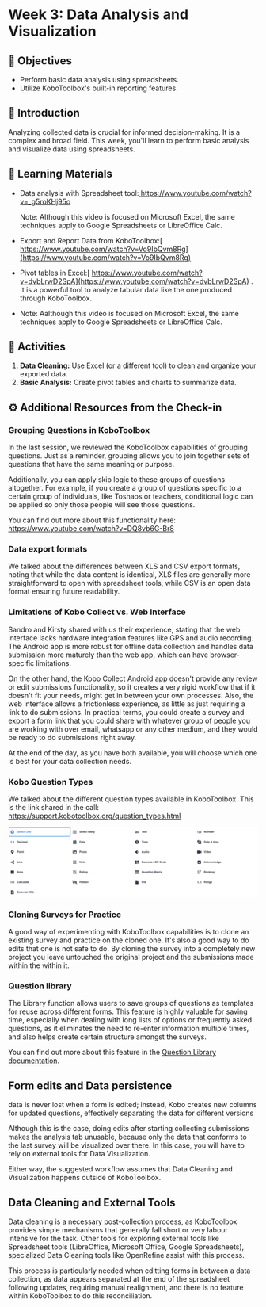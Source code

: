 # Week 3: Data Analysis and Visualization

## **🎯 Objectives**

* Perform basic data analysis using spreadsheets.
* Utilize KoboToolbox's built-in reporting features.

## **📘 Introduction**

Analyzing collected data is crucial for informed decision-making. It is a complex and broad field. This week, you'll learn to perform basic analysis and visualize data using spreadsheets.

## **📄 Learning Materials**

* Data analysis with Spreadsheet tool:[ https://www.youtube.com/watch?v=_g5roKHj95o ](https://www.youtube.com/watch?v=_g5roKHj95o)
  
  Note: Although this video is focused on Microsoft Excel, the same techniques apply to Google Spreadsheets or LibreOffice Calc.
* Export and Report Data from KoboToolbox:[ https://www.youtube.com/watch?v=Vo9IbQvm8Rg](https://www.youtube.com/watch?v=Vo9IbQvm8Rg)
* Pivot tables in Excel:[ https://www.youtube.com/watch?v=dvbLrwD2SpA](https://www.youtube.com/watch?v=dvbLrwD2SpA) . It is a powerful tool to analyze tabular data like the one produced through KoboToolbox. 
* Note: Aalthough this video is focused on Microsoft Excel, the same techniques apply to Google Spreadsheets or LibreOffice Calc.

## **📝 Activities**

1. **Data Cleaning:** Use Excel (or a different tool) to clean and organize your exported data.
2. **Basic Analysis:** Create pivot tables and charts to summarize data.

## **⚙️ Additional Resources from the Check-in**

### **Grouping Questions in KoboToolbox**

In the last session, we reviewed the KoboToolbox capabilities of grouping questions. Just as a reminder, grouping allows you to join together sets of questions that have the same meaning or purpose.

Additionally, you can apply skip logic to these groups of questions altogether. For example, if you create a group of questions specific to a certain group of individuals, like Toshaos or teachers, conditional logic can be applied so only those people will see those questions.

You can find out more about this functionality here: https://www.youtube.com/watch?v=DQ8vb6G-Br8

### **Data export formats**

We talked about the differences between XLS and CSV export formats, noting that while the data content is identical, XLS files are generally more straightforward to open with spreadsheet tools, while CSV is an open data format ensuring future readability.

### **Limitations of Kobo Collect vs. Web Interface**

Sandro and Kirsty shared with us their experience, stating that the web interface lacks hardware integration features like GPS and audio recording. The Android app is more robust for offline data collection and handles data submission more maturely than the web app, which can have browser-specific limitations.

On the other hand, the Kobo Collect Android app doesn't provide any review or edit submissions functionality, so it creates a very rigid workflow that if it doesn't fit your needs, might get in between your own processes.
Also, the web interface allows a frictionless experience, as little as just requiring a link to do submissions.
In practical terms, you could create a survey and export a form link that you could share with whatever group of people you are working with over email, whatsapp or any other medium, and they would be ready to do submissions right away.

At the end of the day, as you have both available, you will choose which one is best for your data collection needs.

### **Kobo Question Types**

We talked about the different question types available in KoboToolbox.
This is the link shared in the call: https://support.kobotoolbox.org/question_types.html

![Question types](img/question-types.png)

### **Cloning Surveys for Practice**

A good way of experimenting with KoboToolbox capabilities is to clone an existing survey and practice on the cloned one. It's also a good way to do edits that one is not safe to do. By cloning the survey into a completely new project  you leave untouched the original project and the submissions made within the within it.

### **Question library**

The Library function allows users to save groups of questions as templates for reuse across different forms. This feature is highly valuable for saving time, especially when dealing with long lists of options or frequently asked questions, as it eliminates the need to re-enter information multiple times, and also helps create certain structure amongst the surveys.

You can find out more about this feature in the [Question Library documentation](https://support.kobotoolbox.org/question_library.html).

## **Form edits and Data persistence**

 data is never lost when a form is edited; instead, Kobo creates new columns for updated questions, effectively separating the data for different versions

 Although this is the case, doing edits after starting collecting submissions makes the analysis tab unusable, because only the data that conforms to the last survey will be visualized over there. In this case, you will have to rely on external tools for Data Visualization.

 Either way, the suggested workflow assumes that Data Cleaning and Visualization happens outside of KoboToolbox.

## **Data Cleaning and External Tools**

Data cleaning is a necessary post-collection process, as KoboToolbox provides simple mechanisms that generally fall short or very labour intensive for the task. 
Other tools for exploring external tools like Spreadsheet tools (LibreOffice, Microsoft Office, Google Spreadsheets), specialized Data Cleaning tools like OpenRefine assist with this process.

This process is particularly needed when editting forms in between a data collection, as data appears separated at the end of the spreadsheet following updates, requiring manual realignment, and there is no feature within KoboToolbox to do this reconciliation.